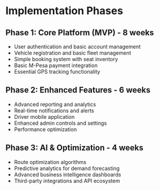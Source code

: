# Implementation Phases

## Phase 1: Core Platform (MVP) - 8 weeks
* User authentication and basic account management
* Vehicle registration and basic fleet management
* Simple booking system with seat inventory
* Basic M-Pesa payment integration
* Essential GPS tracking functionality

## Phase 2: Enhanced Features - 6 weeks
* Advanced reporting and analytics
* Real-time notifications and alerts
* Driver mobile application
* Enhanced admin controls and settings
* Performance optimization

## Phase 3: AI & Optimization - 4 weeks
* Route optimization algorithms
* Predictive analytics for demand forecasting
* Advanced business intelligence dashboards
* Third-party integrations and API ecosystem
